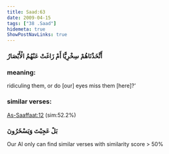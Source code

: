 ```yaml
---
title: Saad:63
date: 2009-04-15
tags: ["38 .Saad"]
hidemeta: true 
ShowPostNavLinks: true 
---
```

### أَتَّخَذْنَاهُمْ سِخْرِيًّا أَمْ زَاغَتْ عَنْهُمُ الْأَبْصَارُ
### meaning: 
ridiculing them, or do [our] eyes miss them [here]?’
### similar verses: 

[As-Saaffaat:12](/37/12) (sim:52.2%)

### بَلْ عَجِبْتَ وَيَسْخَرُونَ

Our AI only can find similar verses with similarity score > 50% 



